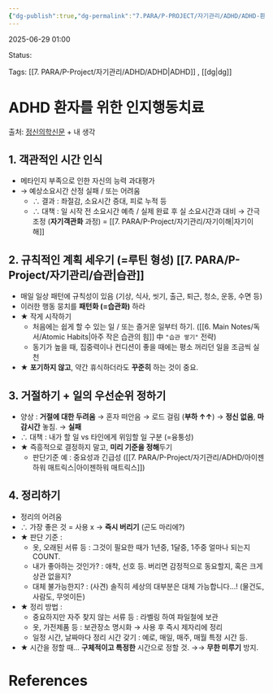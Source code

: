 ```yaml
---
{"dg-publish":true,"dg-permalink":"7.PARA/P-PROJECT/자기관리/ADHD/ADHD-환자를-위한-인지행동치료","permalink":"/7.PARA/P-PROJECT/자기관리/ADHD/ADHD-환자를-위한-인지행동치료/"}
---
```



2025-06-29 01:00

Status: 

Tags: [[7. PARA/P-Project/자기관리/ADHD/ADHD\|ADHD]] , [[dg\|dg]]

# ADHD 환자를 위한 인지행동치료
출처: [정신의학신문](https://www.psychiatricnews.net/news/articleView.html?idxno=35738) + 내 생각
## 1. 객관적인 시간 인식
- 메타인지 부족으로 인한 자신의 능력 과대평가
- → 예상소요시간 산정 실패 / 또는 어려움
	- ∴ 결과 : 좌절감, 소요시간 증대, 피로 누적 등
	- ∴ 대책 : 일 시작 전 소요시간 예측 / 실제 완료 후 실 소요시간과 대비 → 간극 조정 (**자기객관화** 과정) = [[7. PARA/P-Project/자기관리/자기이해\|자기이해]] 

## 2. 규칙적인 계획 세우기 (=루틴 형성) [[7. PARA/P-Project/자기관리/습관\|습관]] 
- 매일 일상 패턴에 규칙성이 있음 (기상, 식사, 씻기, 출근, 퇴근, 청소, 운동, 수면 등)
- 이러한 행동 뭉치를 **패턴화 (=습관화)** 하라
- **★** 작게 시작하기
	- 처음에는 쉽게 할 수 있는 일 / 또는 즐거운 일부터 하기. ([[6. Main Notes/독서/Atomic Habits\|아주 작은 습관의 힘]] 中 `"습관 쌓기"` 전략)
	- 동기가 높을 때, 집중력이나 컨디션이 좋을 때에는 평소 꺼리던 일을 조금씩 실천
- **★** **포기하지 않고**, 약간 휴식하더라도 **꾸준히** 하는 것이 중요.

## 3. 거절하기 + 일의 우선순위 정하기
- 양상 : **거절에 대한 두려움** → 혼자 떠안음 → 로드 걸림 (**부하 ↑↑**) → **정신 없음**, **마감시간** 놓침. → **실패**
- ∴ 대책 : 내가 할 일 vs 타인에게 위임할 일 구분 (=융퉁성)
- **★** 즉흥적으로 결정하지 말고, **미리 기준을 정해**두기
	- 판단기준 예 : 중요성과 긴급성 ([[7. PARA/P-Project/자기관리/ADHD/아이젠하워 매트릭스\|아이젠하워 매트릭스]]) 

## 4. 정리하기
- 정리의 어려움
- ∴ 가장 좋은 것 = 사용 x → **즉시 버리기** (곤도 마리에?)
- ★ 판단 기준 :
	- 옷, 오래된 서류 등 : 그것이 필요한 때가 1년중, 1달중, 1주중 얼마나 되는지 COUNT.
	- 내가 좋아하는 것인가? : 애착, 선호 등. 버리면 감정적으로 동요할지, 혹은 크게 상관 없을지?
	- 대체 불가능한지? : (사견) 솔직히 세상의 대부분은 대체 가능합니다...! (물건도, 사람도, 무엇이든)
- ★ 정리 방법 : 
	- 중요하지만 자주 찾지 않는 서류 등 : 라벨링 하여 파일철에 보관
	- 옷, 가전제품 등 : 보관장소 명시화 → 사용 후 즉시 제자리에 정리
	- 일정 시간, 날짜마다 정리 시간 갖기 : 예로, 매일, 매주, 매월 특정 시간 등.
- ★ 시간을 정할 때... **구체적이고 특정한** 시간으로 정할 것. →→ **무한 미루기** 방지.

# References
